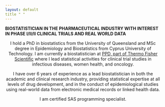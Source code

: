 ```yaml
---
layout: default
title " "
---
```


<b>  BIOSTATISTICIAN IN THE PHARMACEUTICAL INDUSTRY WITH INTEREST IN PHASE I/II/II CLINICAL TRIALS AND REAL WORLD DATA </b>

<center> I hold a PhD in biostatistics from the University of Queensland and MSc degree in Epidemiology and Biostatistics from Cyprus University of Technology.
I am currently a biostatistician at <a href="https://www.ppd.com/">PPD, part of Thermo Fisher Scientific</a> where I lead statistical activities for clinical trial studies in infectious diseases, women health, and oncology.

I have over 6 years of experience as a lead biostatistician in both the academic and clinical research industry, providing statistical expertise at all levels of drug development, and in the conduct of epidemiological studies using real-world data from electronic medical records or linked health data.

I am certified SAS programming specialist. </center>
  
  
  
  
